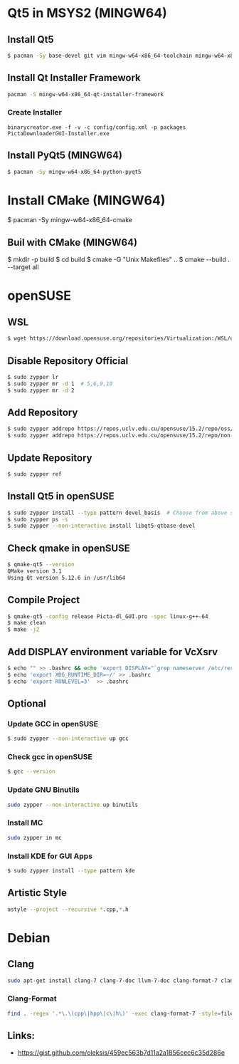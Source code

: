 # Qt5 in MSYS2 (MINGW64)

## Install Qt5 
```bash
$ pacman -Sy base-devel git vim mingw-w64-x86_64-toolchain mingw-w64-x86_64-qt5-static mingw-w64-x86_64-clang
```

## Install Qt Installer Framework
```bash
pacman -S mingw-w64-x86_64-qt-installer-framework
```

### Create Installer
```pwsh
binarycreator.exe -f -v -c config/config.xml -p packages PictaDownloaderGUI-Installer.exe
```

## Install PyQt5 (MINGW64)
```bash
$ pacman -Sy mingw-w64-x86_64-python-pyqt5
```

# Install CMake (MINGW64)
$ pacman -Sy mingw-w64-x86_64-cmake

## Buil with CMake (MINGW64)
$ mkdir -p build
$ cd build
$ cmake -G "Unix Makefiles" ..
$ cmake --build . --target all

# openSUSE

## WSL
```bash 
$ wget https://download.opensuse.org/repositories/Virtualization:/WSL/openSUSE_Leap_15.2/openSUSE-Leap-15.2-x64-Build26.65.appx
```

## Disable Repository Official
```bash
$ sudo zypper lr
$ sudo zypper mr -d 1  # 5,6,9,10
$ sudo zypper mr -d 2
```

## Add Repository
```bash
$ sudo zypper addrepo https://repos.uclv.edu.cu/opensuse/15.2/repo/oss/ uclv_oss
$ sudo zypper addrepo https://repos.uclv.edu.cu/opensuse/15.2/repo/non-oss/ uclv_non-oss
```

## Update Repository
```bash
$ sudo zypper ref
```

## Install Qt5 in openSUSE
```bash
$ sudo zypper install --type pattern devel_basis  # Choose from above solutions by number or cancel
$ sudo zypper ps -s
$ sudo zypper --non-interactive install libqt5-qtbase-devel
```

## Check qmake in openSUSE
```bash
$ qmake-qt5 --version
QMake version 3.1
Using Qt version 5.12.6 in /usr/lib64
```

## Compile Project
```bash
$ qmake-qt5 -config release Picta-dl_GUI.pro -spec linux-g++-64
$ make clean
$ make -j2
```

## Add DISPLAY environment variable for VcXsrv
```bash
$ echo "" >> .bashrc && echo 'export DISPLAY="`grep nameserver /etc/resolv.conf | sed 's/nameserver //'`:0"' >> .bashrc
$ echo 'export XDG_RUNTIME_DIR=~/' >> .bashrc
$ echo 'export RUNLEVEL=3'  >> .bashrc
```

## Optional 

### Update GCC in openSUSE
```bash
$ sudo zypper --non-interactive up gcc
```

### Check gcc in openSUSE
```bash
$ gcc --version
```

### Update GNU Binutils
```bash
sudo zypper --non-interactive up binutils
```

### Install MC
```bash
sudo zypper in mc
```

### Install KDE for GUI Apps
```bash
$ sudo zypper install --type pattern kde
```

## Artistic Style 
```bash
astyle --project --recursive *.cpp,*.h
```

# Debian

## Clang
```bash
sudo apt-get install clang-7 clang-7-doc llvm-7-doc clang-format-7 clang-tidy-7 clang-tools-7
```

### Clang-Format
```bash
find . -regex '.*\.\(cpp\|hpp\|c\|h\)' -exec clang-format-7 -style=file -i {} \;
```

## Links:
* https://gist.github.com/oleksis/459ec563b7d11a2a1856cec6c35d286e